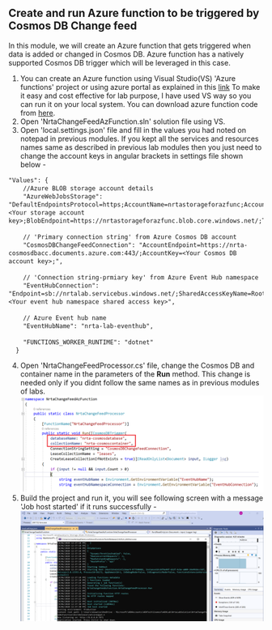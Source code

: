 ## Create and run Azure function to be triggered by Cosmos DB Change feed
In this module, we will create an Azure function that gets triggered when data is added or changed in Cosmos DB. Azure function has a natively supported Cosmos DB trigger which will be leveraged in this case.<br/>

1. You can create an Azure function using Visual Studio(VS) 'Azure functions' project or using azure portal as explained in this [link](https://docs.microsoft.com/en-us/azure/azure-functions/functions-create-cosmos-db-triggered-function#:~:text=Create%20Azure%20Cosmos%20DB%20trigger,-In%20your%20function&text=On%20the%20New%20Function%20page,Azure%20Cosmos%20DB%20trigger%20template.&text=The%20name%20of%20the%20function.&text=Select%20New%2C%20the%20Database%20Account,setting%20for%20your%20account%20connection.)
To make it easy and cost effective for lab purpose, I have used VS way so you can run it on your local system. You can download azure function code from [here]().
2. Open 'NrtaChangeFeedAzFunction.sln' solution file using VS.
3. Open 'local.settings.json' file and fill in the values you had noted on notepad in previous modules. If you kept all the services and resources names same as described in previous lab modules then you just need to change the account keys in angular brackets in settings file shown below -
```
"Values": {
    //Azure BLOB storage account details 
    "AzureWebJobsStorage": "DefaultEndpointsProtocol=https;AccountName=nrtastorageforazfunc;AccountKey=<Your storage account key>;BlobEndpoint=https://nrtastorageforazfunc.blob.core.windows.net/;TableEndpoint=https://nrtastorageforazfunc.table.core.windows.net/;QueueEndpoint=https://nrtastorageforazfunc.queue.core.windows.net/;FileEndpoint=https://nrtastorageforazfunc.file.core.windows.net/",

    // 'Primary connection string' from Azure Cosmos DB account
    "CosmosDBChangeFeedConnection": "AccountEndpoint=https://nrta-cosmosdbacc.documents.azure.com:443/;AccountKey=<Your Cosmos DB account key>;",

    // 'Connection string-prmiary key' from Azure Event Hub namespace
    "EventHubConnection": "Endpoint=sb://nrtalab.servicebus.windows.net/;SharedAccessKeyName=RootManageSharedAccessKey;SharedAccessKey=<Your event hub namespace shared access key>",

    // Azure Event hub name
    "EventHubName": "nrta-lab-eventhub",
    
    "FUNCTIONS_WORKER_RUNTIME": "dotnet"
  }
  ```  
 
  4. Open 'NrtaChangeFeedProcessor.cs' file, change the Cosmos DB and container name in the parameters of the **Run** method. 
  This change is needed only if you didnt follow the same names as in previous modules of labs.
  ![](../images/ChangeFeedProcessorCode.png) 
  5. Build the project and run it, you will see following screen with a message 'Job host started' if it runs successfully -
  ![](../images/AzureFuncRunning.png) 
